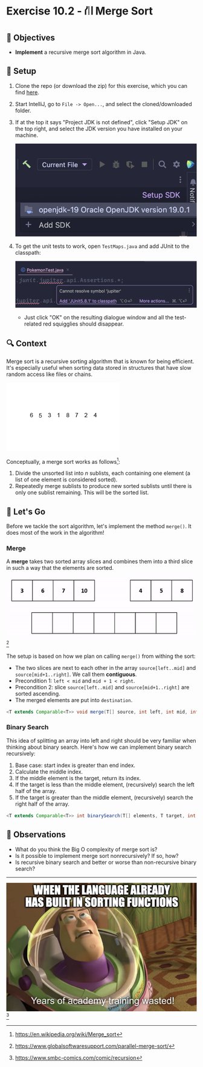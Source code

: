# Exercise 10.2 - ⛙ Merge Sort

## 🎯 Objectives

- **Implement** a recursive merge sort algorithm in Java.

## 🔨 Setup

1. Clone the repo (or download the zip) for this exercise, which you can find [here](https://github.com/JAC-CS-Programming-4-W23/E10.2-Merge-Sort).
2. Start IntelliJ, go to `File -> Open...`, and select the cloned/downloaded folder.
3. If at the top it says "Project JDK is not defined", click "Setup JDK" on the top right, and select the JDK version you have installed on your machine.

   ![Setup JDK](./images/Setup-JDK.png)

4. To get the unit tests to work, open `TestMaps.java` and add JUnit to the classpath:

   ![Setup Tests](./images/Setup-Tests.png)

   - Just click "OK" on the resulting dialogue window and all the test-related red squigglies should disappear.

## 🔍 Context

Merge sort is a recursive sorting algorithm that is known for being efficient. It's especially useful when sorting data stored in structures that have slow random access like files or chains.

![Merge Sort](./images/Merge-Sort.gif)

Conceptually, a merge sort works as follows[^1]:

1. Divide the unsorted list into $n$ sublists, each containing one element (a list of one element is considered sorted).
2. Repeatedly merge sublists to produce new sorted sublists until there is only one sublist remaining. This will be the sorted list.

## 🚦 Let's Go

Before we tackle the sort algorithm, let's implement the method `merge()`. It does most of the work in the algorithm!

### Merge

A **merge** takes two sorted array slices and combines them into a third slice in such a way that the elements are sorted.

![Merging](./images/Merging.gif)[^2]

The setup is based on how we plan on calling `merge()` from withing the sort:

- The two slices are next to each other in the array `source[left..mid]` and `source[mid+1..right]`. We call them **contiguous**.
- Precondition 1: `left < mid` and `mid + 1 < right`.
- Precondition 2: slice `source[left..mid]` and `source[mid+1..right]` are sorted ascending.
- The merged elements are put into `destination`.

```java
<T extends Comparable<T>> void merge(T[] source, int left, int mid, int right, T[] destination)
```

### Binary Search

This idea of splitting an array into left and right should be very familiar when thinking about binary search. Here's how we can implement binary search recursively:

1. Base case: start index is greater than end index.
2. Calculate the middle index.
3. If the middle element is the target, return its index.
4. If the target is less than the middle element, (recursively) search the left half of the array.
5. If the target is greater than the middle element, (recursively) search the right half of the array.

```java
<T extends Comparable<T>> int binarySearch(T[] elements, T target, int start, int end)
```

## 🔬 Observations

- What do you think the Big O complexity of merge sort is?
- Is it possible to implement merge sort nonrecursively? If so, how?
- Is recursive binary search and better or worse than non-recursive binary search?

---

![Comic](./images/Comic.png)[^3]

[^1]: https://en.wikipedia.org/wiki/Merge_sort
[^2]: https://www.globalsoftwaresupport.com/parallel-merge-sort/
[^3]: https://www.smbc-comics.com/comic/recursion
